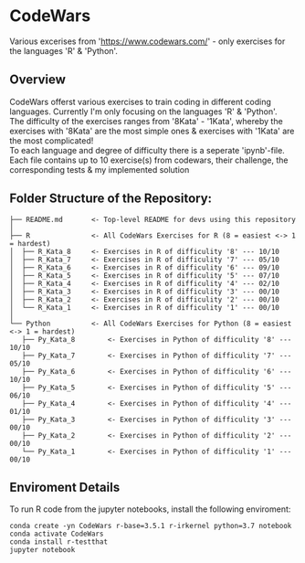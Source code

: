 # CodeWars
Various excerises from 'https://www.codewars.com/' - only exercises for the languages 'R' & 'Python'.

## Overview
CodeWars offerst various exercises to train coding in different coding languages. Currently I'm only focusing on the languages 'R' & 'Python'.   
The difficulty of the exercises ranges from '8Kata' - '1Kata', whereby the exercises with '8Kata' are the most simple ones & exercises with '1Kata' are the most complicated!  
To each language and degree of difficulty there is a seperate 'ipynb'-file. Each file contains up to 10 exercise(s) from codewars, their challenge, the corresponding tests & my implemented solution

## Folder Structure of the Repository:
```
├── README.md       <- Top-level README for devs using this repository
│ 
├── R 				<- All CodeWars Exercises for R (8 = easiest <-> 1 = hardest)
│  ├── R_Kata_8	  	<- Exercises in R of difficulity '8' --- 10/10
│  ├── R_Kata_7		<- Exercises in R of difficulity '7' --- 05/10
│  ├── R_Kata_6		<- Exercises in R of difficulity '6' --- 09/10
│  ├── R_Kata_5		<- Exercises in R of difficulity '5' --- 07/10
│  ├── R_Kata_4		<- Exercises in R of difficulity '4' --- 02/10
│  ├── R_Kata_3		<- Exercises in R of difficulity '3' --- 00/10
│  ├── R_Kata_2		<- Exercises in R of difficulity '2' --- 00/10
│  └── R_Kata_1		<- Exercises in R of difficulity '1' --- 00/10
│
└── Python			<- All CodeWars Exercises for Python (8 = easiest <-> 1 = hardest)
   ├── Py_Kata_8		<- Exercises in Python of difficulity '8' --- 10/10
   ├── Py_Kata_7		<- Exercises in Python of difficulity '7' --- 05/10
   ├── Py_Kata_6		<- Exercises in Python of difficulity '6' --- 10/10
   ├── Py_Kata_5		<- Exercises in Python of difficulity '5' --- 06/10
   ├── Py_Kata_4		<- Exercises in Python of difficulity '4' --- 01/10
   ├── Py_Kata_3		<- Exercises in Python of difficulity '3' --- 00/10
   ├── Py_Kata_2		<- Exercises in Python of difficulity '2' --- 00/10
   └── Py_Kata_1		<- Exercises in Python of difficulity '1' --- 00/10
```

## Enviroment Details
To run R code from the jupyter notebooks, install the following enviroment:
```
conda create -yn CodeWars r-base=3.5.1 r-irkernel python=3.7 notebook
conda activate CodeWars
conda install r-testthat
jupyter notebook
```

